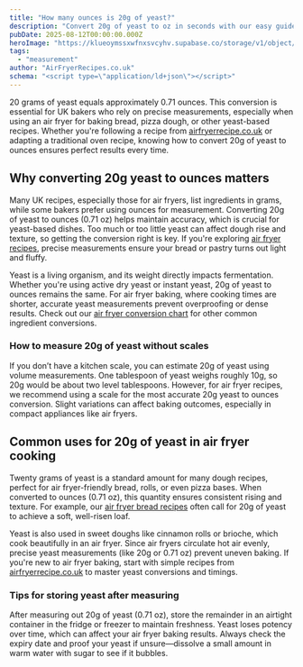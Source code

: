 ```yaml
---
title: "How many ounces is 20g of yeast?"
description: "Convert 20g of yeast to oz in seconds with our easy guide. Perfect for air fryer baking and precise UK measurements."
pubDate: 2025-08-12T00:00:00.000Z
heroImage: "https://klueoymssxwfnxsvcyhv.supabase.co/storage/v1/object/public/md/20g-yeast-to-ounces-2d7321bc.webp"
tags:
  - "measurement"
author: "AirFryerRecipes.co.uk"
schema: "<script type=\"application/ld+json\"></script>"
---
```


<p>20 grams of yeast equals approximately 0.71 ounces. This conversion is essential for UK bakers who rely on precise measurements, especially when using an air fryer for baking bread, pizza dough, or other yeast-based recipes. Whether you're following a recipe from <a href=https://www.airfryerrecipe.co.uk>airfryerrecipe.co.uk</a> or adapting a traditional oven recipe, knowing how to convert 20g of yeast to ounces ensures perfect results every time.</p>  

<h2>Why converting 20g yeast to ounces matters</h2>  
<p>Many UK recipes, especially those for air fryers, list ingredients in grams, while some bakers prefer using ounces for measurement. Converting 20g of yeast to ounces (0.71 oz) helps maintain accuracy, which is crucial for yeast-based dishes. Too much or too little yeast can affect dough rise and texture, so getting the conversion right is key. If you're exploring <a href=https://www.airfryerrecipe.co.uk/recipes>air fryer recipes</a>, precise measurements ensure your bread or pastry turns out light and fluffy.</p>  

<p>Yeast is a living organism, and its weight directly impacts fermentation. Whether you're using active dry yeast or instant yeast, 20g of yeast to ounces remains the same. For air fryer baking, where cooking times are shorter, accurate yeast measurements prevent overproofing or dense results. Check out our <a href=https://www.airfryerrecipe.co.uk/air-fryer-conversion-chart>air fryer conversion chart</a> for other common ingredient conversions.</p>  

<h3>How to measure 20g of yeast without scales</h3>  
<p>If you don’t have a kitchen scale, you can estimate 20g of yeast using volume measurements. One tablespoon of yeast weighs roughly 10g, so 20g would be about two level tablespoons. However, for air fryer recipes, we recommend using a scale for the most accurate 20g yeast to ounces conversion. Slight variations can affect baking outcomes, especially in compact appliances like air fryers.</p>  

<h2>Common uses for 20g of yeast in air fryer cooking</h2>  
<p>Twenty grams of yeast is a standard amount for many dough recipes, perfect for air fryer-friendly bread, rolls, or even pizza bases. When converted to ounces (0.71 oz), this quantity ensures consistent rising and texture. For example, our <a href=https://www.airfryerrecipe.co.uk/recipe-category/bread>air fryer bread recipes</a> often call for 20g of yeast to achieve a soft, well-risen loaf.</p>  

<p>Yeast is also used in sweet doughs like cinnamon rolls or brioche, which cook beautifully in an air fryer. Since air fryers circulate hot air evenly, precise yeast measurements (like 20g or 0.71 oz) prevent uneven baking. If you're new to air fryer baking, start with simple recipes from <a href=https://www.airfryerrecipe.co.uk>airfryerrecipe.co.uk</a> to master yeast conversions and timings.</p>  

<h3>Tips for storing yeast after measuring</h3>  
<p>After measuring out 20g of yeast (0.71 oz), store the remainder in an airtight container in the fridge or freezer to maintain freshness. Yeast loses potency over time, which can affect your air fryer baking results. Always check the expiry date and proof your yeast if unsure—dissolve a small amount in warm water with sugar to see if it bubbles.</p>